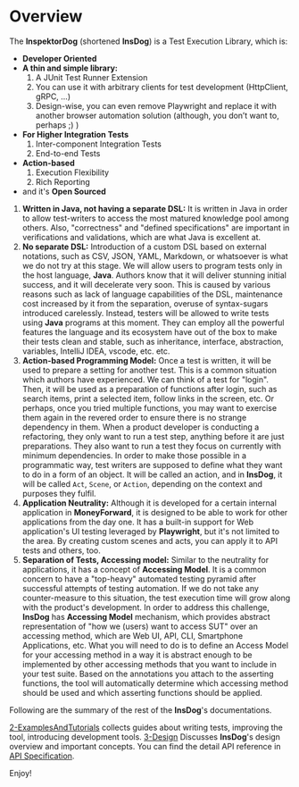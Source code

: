 # Overview

The **InspektorDog** (shortened **InsDog**) is a Test Execution Library, which is:

* **Developer Oriented**
* **A thin and simple library:**
  1. A JUnit Test Runner Extension
  2.  You can use it with arbitrary clients for test development (HttpClient, gRPC, …)
  3.  Design-wise, you can even remove Playwright and replace it with another browser automation solution (although, you don’t want to, perhaps ;) )
* **For Higher Integration Tests**
  1. Inter-component Integration Tests
  2.  End-to-end Tests
* **Action-based**
  1. Execution Flexibility
  2. Rich Reporting
*  and it's **Open Sourced**

1. **Written in Java, not having a separate DSL:**
   It is written in Java in order to allow test-writers to access the most matured knowledge pool among others.
   Also, "correctness" and "defined specifications" are important in verifications and validations, which are what Java is excellent at.
2. **No separate DSL:**
   Introduction of a custom DSL based on external notations, such as CSV, JSON, YAML, Markdown, or whatsoever is what we do not try at this stage.
   We will allow users to program tests only in the host language, **Java**.
   Authors know that it will deliver stunning initial success, and it will decelerate very soon.
   This is caused by various reasons such as lack of language capabilities of the DSL, maintenance cost increased by it from the separation, overuse of syntax-sugars introduced carelessly.
Instead, testers will be allowed to write tests using **Java** programs at this moment.
They can employ all the powerful features the language and its ecosystem have out of the box to make their tests clean and stable, such as inheritance, interface, abstraction, variables, IntelliJ IDEA, vscode, etc. etc. 
3. **Action-based Programming Model:**
Once a test is written, it will be used to prepare a setting for another test.
This is a common situation which authors have experienced.
We can think of a test for "login".
Then, it will be used as a preparation of functions after login, such as search items, print a selected item, follow links in the screen, etc.
Or perhaps, once you tried multiple functions, you may want to exercise them again in the revered order to ensure there is no strange dependency in them.
When a product developer is conducting a refactoring, they only want to run a test step, anything before it are just preparations.
They also want to run a test they focus on currently with minimum dependencies.
In order to make those possible in a programmatic way, test writers are supposed to define what they want to do in a form of an object.
It will be called an action, and in **InsDog**, it will be called `Act`, `Scene`, or `Action`, depending on the context and purposes they fulfil.
4. **Application Neutrality:**
Although it is developed for a certain internal application in **MoneyForward**, it is designed to be able to work for other applications from the day one.
It has a built-in support for Web application's UI testing leveraged by **Playwright**, but it's not limited to the area.
By creating custom scenes and acts, you can apply it to API tests and others, too.
5. **Separation of Tests, Accessing model:**
Similar to the neutrality for applications, it has a concept of **Accessing Model**.
It is a common concern to have a "top-heavy" automated testing pyramid after successful attempts of testing automation.
If we do not take any counter-measure to this situation, the test execution time will grow along with the product's development.
In order to address this challenge, **InsDog** has **Accessing Model** mechanism, which provides abstract representation of "how we (users) want to access SUT" over an accessing method, which are Web UI, API, CLI, Smartphone Applications, etc.
What you will need to do is to define an Access Model for your accessing method in a way it is abstract enough to be implemented by other accessing methods that you want to include in your test suite.
Based on the annotations you attach to the asserting functions, the tool will automatically determine which accessing method should be used and which asserting functions should be applied.

Following are the summary of the rest of the **InsDog**'s documentations.

[2-ExamplesAndTutorials](../2-ExamplesAndTutorials/index.md) collects guides about writing tests, improving the tool, introducing development tools.
[3-Design](../3-Design/index.md) Discusses **InsDog**'s design overview and important concepts.
You can find the detail API reference in [API Specification](../apidocs/index.html).

Enjoy!

